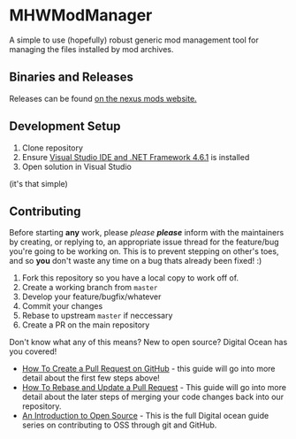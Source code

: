 # MHWModManager
A simple to use (hopefully) robust generic mod management tool for managing the files installed by mod archives.


## Binaries and Releases

Releases can be found [on the nexus mods website.][mmnexus-releases]


## Development Setup

1. Clone repository
2. Ensure [Visual Studio IDE and .NET Framework 4.6.1][msft-vsdl] is installed
2. Open solution in Visual Studio

(it's that simple)


## Contributing

Before starting **any** work, please *please* ***please*** inform with the maintainers by creating, or replying to, an appropriate issue thread for the feature/bug you're going to be working on.
This is to prevent stepping on other's toes, and so **you** don't waste any time on a bug thats already been fixed! :)

1. Fork this repository so you have a local copy to work off of.
2. Create a working branch from `master`
3. Develop your feature/bugfix/whatever
4. Commit your changes
5. Rebase to upstream `master` if neccessary
6. Create a PR on the main repository

Don't know what any of this means? New to open source?  Digital Ocean has you covered!
 * [How To Create a Pull Request on GitHub][howto-pr] - this guide will go into more detail about the first few steps above!
 * [How To Rebase and Update a Pull Request][howto-rebase] - This guide will go into more detail about the later steps of merging your code changes back into our repository.
 * [An Introduction to Open Source][howto-ossgeneral] - This is the full Digital ocean guide series on contributing to OSS through git and GitHub.





[mmnexus-releases]: https://www.nexusmods.com/monsterhunterworld/mods/372?tab=files
[msft-vsdl]: https://visualstudio.microsoft.com/
[howto-pr]: https://www.digitalocean.com/community/tutorials/how-to-create-a-pull-request-on-github
[howto-rebase]: https://www.digitalocean.com/community/tutorials/how-to-rebase-and-update-a-pull-request
[howto-ossgeneral]: https://www.digitalocean.com/community/tutorial_series/an-introduction-to-open-source
